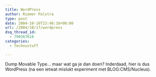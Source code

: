 ```yaml
---
title: WordPress
author: Riemer Palstra
type: post
date: 2004-10-16T23:40:18+00:00
url: /2004/10/17/wordpress
dsq_thread_id:
  - 796567618
categories:
  - Technostuff

---
```

Dump Movable Type&#8230; maar wat ga je dan doen? Inderdaad, hier is dus WordPress (na een ietwat mislukt experiment met BLOG:CMS/Nucleus).